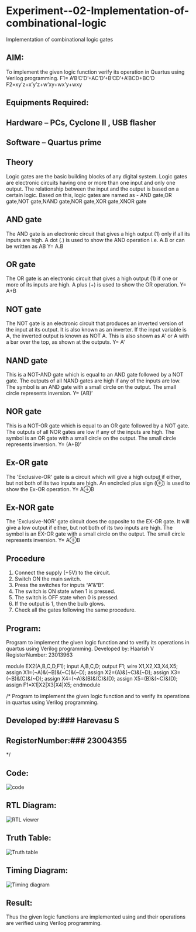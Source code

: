 # Experiment--02-Implementation-of-combinational-logic
Implementation of combinational logic gates
 
## AIM:
To implement the given logic function verify its operation in Quartus using Verilog programming.
 F1= A’B’C’D’+AC’D’+B’CD’+A’BCD+BC’D
F2=xy’z+x’y’z+w’xy+wx’y+wxy
 
 
 
## Equipments Required:
## Hardware – PCs, Cyclone II , USB flasher
## Software – Quartus prime


## Theory
 Logic gates are the basic building blocks of any digital system.
Logic gates are electronic circuits having one or more than one input and only one output.
The relationship between the input and the output is based on a certain logic.
Based on this, logic gates are named as - AND gate,OR gate,NOT gate,NAND gate,NOR gate,XOR gate,XNOR gate

## AND gate
The AND gate is an electronic circuit that gives a high output (1) only if all its inputs are high. A dot (.) is used to show the AND operation i.e. A.B or can be written as AB Y= A.B

## OR gate
The OR gate is an electronic circuit that gives a high output (1) if one or more of its inputs are high. A plus (+) is used to show the OR operation. Y= A+B

## NOT gate
The NOT gate is an electronic circuit that produces an inverted version of the input at its output. It is also known as an inverter. If the input variable is A, the inverted output is known as NOT A. This is also shown as A' or A with a bar over the top, as shown at the outputs. Y= A'

## NAND gate
This is a NOT-AND gate which is equal to an AND gate followed by a NOT gate. The outputs of all NAND gates are high if any of the inputs are low. The symbol is an AND gate with a small circle on the output. The small circle represents inversion. Y= (AB)’

## NOR gate
This is a NOT-OR gate which is equal to an OR gate followed by a NOT gate. The outputs of all NOR gates are low if any of the inputs are high. The symbol is an OR gate with a small circle on the output. The small circle represents inversion. Y= (A+B)’

## Ex-OR gate
The 'Exclusive-OR' gate is a circuit which will give a high output if either, but not both of its two inputs are high. An encircled plus sign (⊕) is used to show the Ex-OR operation. Y= A⊕B

## Ex-NOR gate
The 'Exclusive-NOR' gate circuit does the opposite to the EX-OR gate. It will give a low output if either, but not both of its two inputs are high. The symbol is an EX-OR gate with a small circle on the output. The small circle represents inversion. Y= A⊕B

## Procedure

1. Connect the supply (+5V) to the circuit.
2. Switch ON the main switch.
3. Press the switches for inputs “A”&“B”.
4. The switch is ON state when 1 is pressed.
5. The switch is OFF state when 0 is pressed.
6. If the output is 1, then the bulb glows.
7. Check all the gates following the same procedure.

## Program:

Program to implement the given logic function and to verify its operations in quartus using Verilog programming.
Developed by: Haarish V
RegisterNumber:  23013963

module EX2(A,B,C,D,F1);
input A,B,C,D;
output F1;
wire X1,X2,X3,X4,X5;
assign X1=(~A)&(~B)&(~C)&(~D);
assign X2=(A)&(~C)&(~D);
assign X3=(~B)&(C)&(~D);
assign X4=(~A)&(B)&(C)&(D);
assign X5=(B)&(~C)&(D);
assign F1=X1|X2|X3|X4|X5;
endmodule

/*
Program to implement the given logic function and to verify its operations in quartus using Verilog programming.


## Developed by:### Harevasu S 

## RegisterNumber:### 23004355  
*/

## Code:

![code](https://github.com/Harevasu/Experiment--02-Implementation-of-combinational-logic-/assets/147985044/5bd450d7-1292-4002-8450-3fee2923ce99)

## RTL Diagram:

![RTL viewer](https://github.com/Harevasu/Experiment--02-Implementation-of-combinational-logic-/assets/147985044/967296be-1207-448c-97a2-e878958f5f12)
 
## Truth Table:
![Truth table](https://github.com/Harevasu/Experiment--02-Implementation-of-combinational-logic-/assets/147985044/1ea08827-dfb3-4a66-b96d-391a5972ad26)


## Timing Diagram:
![Timing diagram](https://github.com/Harevasu/Experiment--02-Implementation-of-combinational-logic-/assets/147985044/79559ebd-b19e-4aa9-b333-dd9ef6915e74)

## Result:
Thus the given logic functions are implemented using  and their operations are verified using Verilog programming.
